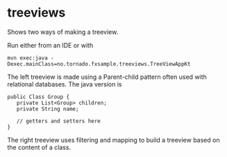 # treeviews

Shows two ways of making a treeview. 

Run either from an IDE or with
````
mvn exec:java -Dexec.mainClass=no.tornado.fxsample.treeviews.TreeViewAppKt
````

The left treeview is made using a Parent-child pattern often used with relational databases. The java version is

````
public Class Group {
   private List<Group> children;
   private String name;
   
   // getters and setters here
}
````

The right treeview uses filtering and mapping to build a treeview based on the content of a class.
